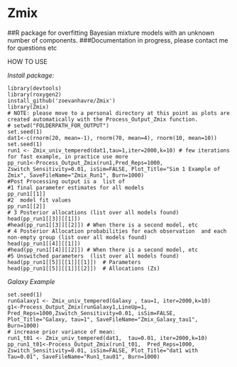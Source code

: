 # Zmix
##R package for overfitting Bayesian mixture models with an unknown number of components.
###Documentation in progress, please contact me for questions etc 

HOW TO USE

*Install package:*

    library(devtools)
    library(roxygen2)
    install_github('zoevanhavre/Zmix')
    library(Zmix)
    # NOTE: please move to a personal directory at this point as plots are created automatically with the Process_Output_Zmix function.
    # setwd("FOLDERPATH_FOR_OUTPUT")
    set.seed(1)	
    dat1<-c(rnorm(20, mean=-1), rnorm(70, mean=4), rnorm(10, mean=10))
    set.seed(1)	
    run1 <- Zmix_univ_tempered(dat1,tau=1,iter=2000,k=10) # few iterations for fast example, in practice use more 
    pp_run1<-Process_Output_Zmix(run1,Pred_Reps=1000, Zswitch_Sensitivity=0.01, isSim=FALSE, Plot_Title="Sim 1 Example of Zmix", SaveFileName="Zmix_Run1", Burn=1000)
    #Post Processing output is a  list of 
    #1 final parameter estimates for all models
    pp_run1[[1]]
    #2  model fit values
    pp_run1[[2]]
    # 3 Posterior allocations (list over all models found)
    head(pp_run1[[3]][[1]])
    #head(pp_run1[[3]][[2]]) # When there is a second model, etc
    # 4 Posterior Allocation probabilities for each observation  and each non-empty group (list over all models found)
    head(pp_run1[[4]][[1]])
    #head(pp_run1[[4]][[2]]) # When there is a second model, etc
    #5 Unswitched parameters  (list over all models found)
    head(pp_run1[[5]][[1]][[1]])  # Parameters
    head(pp_run1[[5]][[1]][[2]])  # Allocations (Zs)

*Galaxy Example*

    set.seed(1)
    runGalaxy1 <- Zmix_univ_tempered(Galaxy , tau=1, iter=2000,k=10)
    g1<-Process_Output_Zmix(runGalaxy1,LineUp=1, Pred_Reps=1000,Zswitch_Sensitivity=0.01, isSim=FALSE, Plot_Title="Galaxy, tau=1", SaveFileName="Zmix_Galaxy_tau1", Burn=1000)
    # increase prior variance of mean: 
    run1_t01 <- Zmix_univ_tempered(dat1,  tau=0.01, iter=2000,k=10)
    pp_run1_t01<-Process_Output_Zmix(run1_t01,  Pred_Reps=1000, Zswitch_Sensitivity=0.01, isSim=FALSE, Plot_Title="dat1 with Tau=0.01", SaveFileName="Run1_tau01", Burn=1000)

